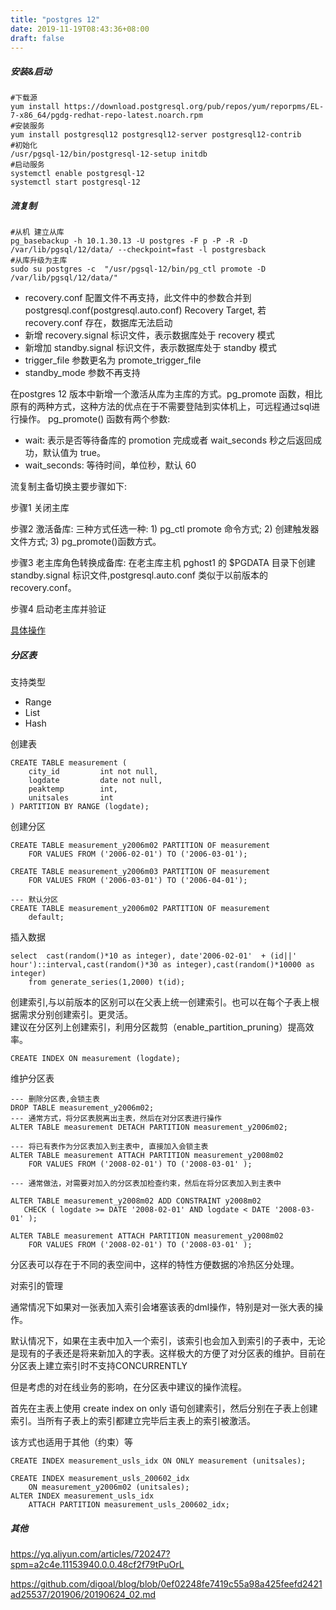 ```yaml
---
title: "postgres 12"
date: 2019-11-19T08:43:36+08:00
draft: false
---
```


##### 安装&启动

```
#下载源
yum install https://download.postgresql.org/pub/repos/yum/reporpms/EL-7-x86_64/pgdg-redhat-repo-latest.noarch.rpm
#安装服务
yum install postgresql12 postgresql12-server postgresql12-contrib
#初始化
/usr/pgsql-12/bin/postgresql-12-setup initdb
#启动服务
systemctl enable postgresql-12
systemctl start postgresql-12
```

##### 流复制

```
#从机 建立从库
pg_basebackup -h 10.1.30.13 -U postgres -F p -P -R -D /var/lib/pgsql/12/data/ --checkpoint=fast -l postgresback
#从库升级为主库
sudo su postgres -c  "/usr/pgsql-12/bin/pg_ctl promote -D /var/lib/pgsql/12/data/"
```

- recovery.conf 配置文件不再支持，此文件中的参数合并到 postgresql.conf(postgresql.auto.conf) Recovery Target, 若 recovery.conf 存在，数据库无法启动
- 新增 recovery.signal 标识文件，表示数据库处于 recovery 模式
- 新增加 standby.signal 标识文件，表示数据库处于 standby 模式
- trigger_file 参数更名为 promote_trigger_file
- standby_mode 参数不再支持

在postgres 12 版本中新增一个激活从库为主库的方式。pg_promote 函数，相比原有的两种方式，这种方法的优点在于不需要登陆到实体机上，可远程通过sql进行操作。
pg_promote() 函数有两个参数:

- wait: 表示是否等待备库的 promotion 完成或者 wait_seconds 秒之后返回成功，默认值为 true。
- wait_seconds: 等待时间，单位秒，默认 60

流复制主备切换主要步骤如下:

步骤1 关闭主库  

步骤2 激活备库: 三种方式任选一种: 1) pg_ctl promote 命令方式; 2) 创建触发器文件方式; 3) pg_promote()函数方式。

步骤3 老主库角色转换成备库: 在老主库主机 pghost1 的 $PGDATA 目录下创建 standby.signal 标识文件,postgresql.auto.conf 类似于以前版本的recovery.conf。

步骤4 启动老主库并验证

[具体操作](https://postgres.fun/20190719084100.html)

##### 分区表

支持类型 

- Range  
- List  
- Hash  

创建表
```
CREATE TABLE measurement (
    city_id         int not null,
    logdate         date not null,
    peaktemp        int,
    unitsales       int
) PARTITION BY RANGE (logdate);
```

创建分区
```
CREATE TABLE measurement_y2006m02 PARTITION OF measurement
    FOR VALUES FROM ('2006-02-01') TO ('2006-03-01');

CREATE TABLE measurement_y2006m03 PARTITION OF measurement
    FOR VALUES FROM ('2006-03-01') TO ('2006-04-01');

--- 默认分区
CREATE TABLE measurement_y2006m02 PARTITION OF measurement
    default;
```

插入数据
```
select  cast(random()*10 as integer), date'2006-02-01'  + (id||' hour')::interval,cast(random()*30 as integer),cast(random()*10000 as integer) 
    from generate_series(1,2000) t(id);
```

创建索引,与以前版本的区别可以在父表上统一创建索引。也可以在每个子表上根据需求分别创建索引。更灵活。  
建议在分区列上创建索引，利用分区裁剪（enable_partition_pruning）提高效率。
```
CREATE INDEX ON measurement (logdate);
```

维护分区表
```
--- 删除分区表,会锁主表
DROP TABLE measurement_y2006m02;
--- 通常方式，将分区表脱离出主表，然后在对分区表进行操作
ALTER TABLE measurement DETACH PARTITION measurement_y2006m02;

--- 将已有表作为分区表加入到主表中, 直接加入会锁主表
ALTER TABLE measurement ATTACH PARTITION measurement_y2008m02
    FOR VALUES FROM ('2008-02-01') TO ('2008-03-01' );

--- 通常做法，对需要对加入的分区表加检查约束，然后在将分区表加入到主表中

ALTER TABLE measurement_y2008m02 ADD CONSTRAINT y2008m02
   CHECK ( logdate >= DATE '2008-02-01' AND logdate < DATE '2008-03-01' );

ALTER TABLE measurement ATTACH PARTITION measurement_y2008m02
    FOR VALUES FROM ('2008-02-01') TO ('2008-03-01' );
```

分区表可以存在于不同的表空间中，这样的特性方便数据的冷热区分处理。

对索引的管理

通常情况下如果对一张表加入索引会堵塞该表的dml操作，特别是对一张大表的操作。

默认情况下，如果在主表中加入一个索引，该索引也会加入到索引的子表中，无论是现有的子表还是将来新加入的字表。这样极大的方便了对分区表的维护。目前在分区表上建立索引时不支持CONCURRENTLY

但是考虑的对在线业务的影响，在分区表中建议的操作流程。 

首先在主表上使用 create index on only 语句创建索引，然后分别在子表上创建索引。当所有子表上的索引都建立完毕后主表上的索引被激活。

该方式也适用于其他（约束）等

```
CREATE INDEX measurement_usls_idx ON ONLY measurement (unitsales);

CREATE INDEX measurement_usls_200602_idx
    ON measurement_y2006m02 (unitsales);
ALTER INDEX measurement_usls_idx
    ATTACH PARTITION measurement_usls_200602_idx;

```



##### 其他

https://yq.aliyun.com/articles/720247?spm=a2c4e.11153940.0.0.48cf2f79tPuOrL

https://github.com/digoal/blog/blob/0ef02248fe7419c55a98a425feefd2421ad25537/201906/20190624_02.md
 
